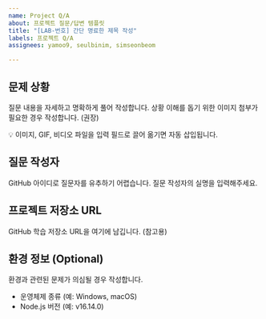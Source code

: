 ```yaml
---
name: Project Q/A
about: 프로젝트 질문/답변 템플릿
title: "[LAB-번호] 간단 명료한 제목 작성"
labels: 프로젝트 Q/A
assignees: yamoo9, seulbinim, simseonbeom

---
```


## 문제 상황

질문 내용을 자세하고 명확하게 풀어 작성합니다.
상황 이해를 돕기 위한 이미지 첨부가 필요한 경우 작성합니다. (권장)

💡 이미지, GIF, 비디오 파일을 입력 필드로 끌어 옮기면 자동 삽입됩니다. 

## 질문 작성자

GitHub 아이디로 질문자를 유추하기 어렵습니다. 질문 작성자의 실명을 입력해주세요.

## 프로젝트 저장소 URL

GitHub 학습 저장소 URL을 여기에 남깁니다. (참고용)

## 환경 정보 (Optional)

환경과 관련된 문제가 의심될 경우 작성합니다.

- 운영체제 종류 (예: Windows, macOS)
- Node.js 버전 (예: v16.14.0)
